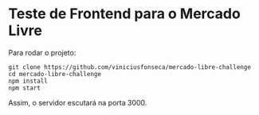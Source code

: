 # Teste de Frontend para o Mercado Livre

Para rodar o projeto:

```
git clone https://github.com/viniciusfonseca/mercado-libre-challenge
cd mercado-libre-challenge
npm install
npm start
```

Assim, o servidor escutará na porta 3000.